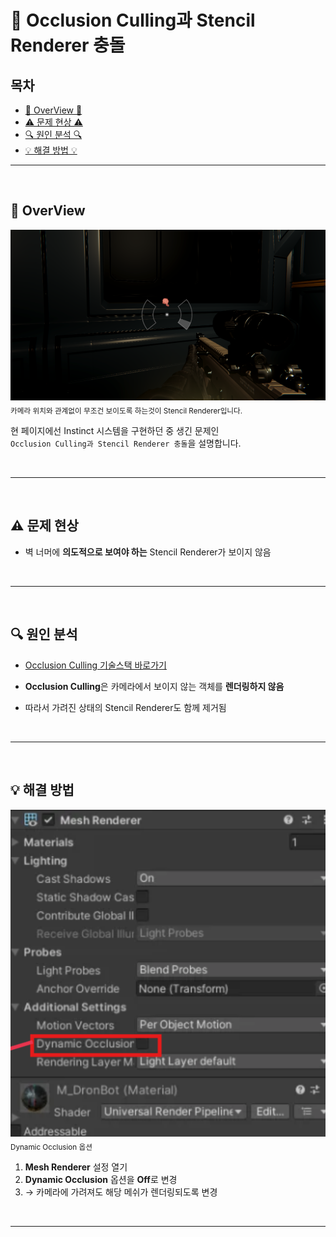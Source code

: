# 🔧 Occlusion Culling과 Stencil Renderer 충돌

## 목차

- [🌙 OverView 🌙](#overview)
- [⚠️ 문제 현상 ⚠️](#problem)
- [🔍 원인 분석 🔍](#search)
- [💡 해결 방법 💡](#solve)

---

<br>

<a name="overview"></a>
## 🌙 OverView

![img.png](img.png)
<sub>카메라 위치와 관계없이 무조건 보이도록 하는것이 Stencil Renderer입니다.</sub>

현 페이지에선 Instinct 시스템을 구현하던 중 생긴 문제인 <br>
`Occlusion Culling과 Stencil Renderer 충돌`을 설명합니다.

<br>

---

<br>

<a name="problem"></a>
## ⚠️ 문제 현상
- 벽 너머에 **의도적으로 보여야 하는** Stencil Renderer가 보이지 않음

<br>

---

<br>

<a name="search"></a>
## 🔍 원인 분석

- [Occlusion Culling 기술스택 바로가기](https://github.com/Neronem/TheLastOne_Public/blob/main/Tech%20Stack/Tech%20Stack%202_Optimization.md#occlusion-culling)

- **Occlusion Culling**은 카메라에서 보이지 않는 객체를 **렌더링하지 않음**
- 따라서 가려진 상태의 Stencil Renderer도 함께 제거됨

<br>

---

<br>

<a name="solve"></a>
## 💡 해결 방법

![img_1.png](img_1.png)
<sub>Dynamic Occlusion 옵션</sub>

1. **Mesh Renderer** 설정 열기
2. **Dynamic Occlusion** 옵션을 **Off**로 변경
3. → 카메라에 가려져도 해당 메쉬가 렌더링되도록 변경

<br>

---
